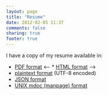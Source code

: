 ```yaml
---
layout: page
title: "Resume"
date: 2012-02-05 11:37
comments: false
sharing: true
footer: true
---
```


I have a copy of my resume available in:

* [PDF format](/resume/resume.pdf)
<-- * [HTML format](/resume/resume.html) -->
* [plaintext format](/resume/resume.txt) (UTF-8 encoded)
* [JSON format](/resume/resume.json)
* [UNIX mdoc (manpage) format](/resume/kyleisom.7)


